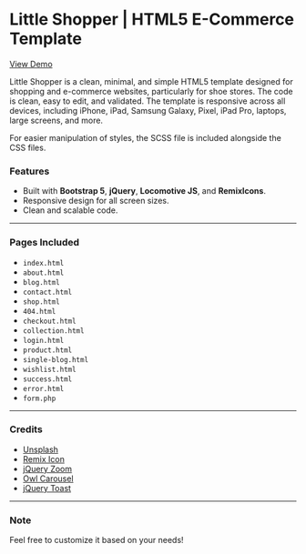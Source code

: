 # Little Shopper | HTML5 E-Commerce Template

[View Demo](https://hamidrezasepehr.github.io/Little-Shopper-E-Commerce-HTML-Template/)

Little Shopper is a clean, minimal, and simple HTML5 template designed for shopping and e-commerce websites, particularly for shoe stores. The code is clean, easy to edit, and validated. The template is responsive across all devices, including iPhone, iPad, Samsung Galaxy, Pixel, iPad Pro, laptops, large screens, and more. 

For easier manipulation of styles, the SCSS file is included alongside the CSS files.

### Features
- Built with **Bootstrap 5**, **jQuery**, **Locomotive JS**, and **RemixIcons**.
- Responsive design for all screen sizes.
- Clean and scalable code.

---

### Pages Included
- `index.html`
- `about.html`
- `blog.html`
- `contact.html`
- `shop.html`
- `404.html`
- `checkout.html`
- `collection.html`
- `login.html`
- `product.html`
- `single-blog.html`
- `wishlist.html`
- `success.html`
- `error.html`
- `form.php`

---

### Credits
- [Unsplash](https://unsplash.com/)
- [Remix Icon](https://remixicon.com/)
- [jQuery Zoom](https://www.jacklmoore.com/zoom/)
- [Owl Carousel](https://owlcarousel2.github.io/OwlCarousel2/)
- [jQuery Toast](https://kamranahmed.info/toast)

---

### Note
Feel free to customize it based on your needs!
